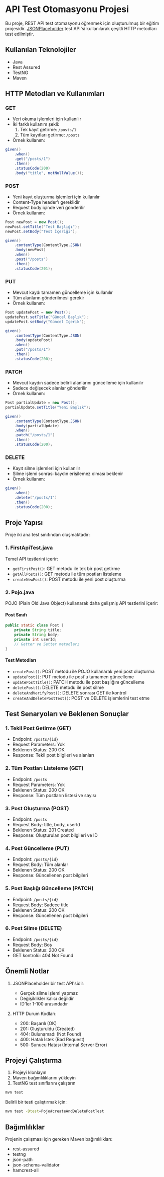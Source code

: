 # API Test Otomasyonu Projesi

Bu proje, REST API test otomasyonu öğrenmek için oluşturulmuş bir eğitim projesidir. [JSONPlaceholder](https://jsonplaceholder.typicode.com/) test API'si kullanılarak çeşitli HTTP metodları test edilmiştir.

## Kullanılan Teknolojiler

- Java
- Rest Assured
- TestNG
- Maven

## HTTP Metodları ve Kullanımları

### GET
- Veri okuma işlemleri için kullanılır
- İki farklı kullanım şekli:
  1. Tek kayıt getirme: `/posts/1`
  2. Tüm kayıtları getirme: `/posts`
- Örnek kullanım:
```java
given()
    .when()
    .get("/posts/1")
    .then()
    .statusCode(200)
    .body("title", notNullValue());
```

### POST
- Yeni kayıt oluşturma işlemleri için kullanılır
- Content-Type header'ı gereklidir
- Request body içinde veri gönderilir
- Örnek kullanım:
```java
Post newPost = new Post();
newPost.setTitle("Test Başlığı");
newPost.setBody("Test İçeriği");

given()
    .contentType(ContentType.JSON)
    .body(newPost)
    .when()
    .post("/posts")
    .then()
    .statusCode(201);
```

### PUT
- Mevcut kaydı tamamen güncelleme için kullanılır
- Tüm alanların gönderilmesi gerekir
- Örnek kullanım:
```java
Post updatePost = new Post();
updatePost.setTitle("Güncel Başlık");
updatePost.setBody("Güncel İçerik");

given()
    .contentType(ContentType.JSON)
    .body(updatePost)
    .when()
    .put("/posts/1")
    .then()
    .statusCode(200);
```

### PATCH
- Mevcut kaydın sadece belirli alanlarını güncelleme için kullanılır
- Sadece değişecek alanlar gönderilir
- Örnek kullanım:
```java
Post partialUpdate = new Post();
partialUpdate.setTitle("Yeni Başlık");

given()
    .contentType(ContentType.JSON)
    .body(partialUpdate)
    .when()
    .patch("/posts/1")
    .then()
    .statusCode(200);
```

### DELETE
- Kayıt silme işlemleri için kullanılır
- Silme işlemi sonrası kaydın erişilemez olması beklenir
- Örnek kullanım:
```java
given()
    .when()
    .delete("/posts/1")
    .then()
    .statusCode(200);
```

## Proje Yapısı

Proje iki ana test sınıfından oluşmaktadır:

### 1. FirstApiTest.java
Temel API testlerini içerir:
- `getFirstPost()`: GET metodu ile tek bir post getirme
- `getAllPosts()`: GET metodu ile tüm postları listeleme
- `createNewPost()`: POST metodu ile yeni post oluşturma

### 2. Pojo.java
POJO (Plain Old Java Object) kullanarak daha gelişmiş API testlerini içerir:

#### Post Sınıfı
```java
public static class Post {
    private String title;
    private String body;
    private int userId;
    // Getter ve Setter metodları
}
```

#### Test Metodları
- `createPost()`: POST metodu ile POJO kullanarak yeni post oluşturma
- `updatePost()`: PUT metodu ile post'u tamamen güncelleme
- `updatePostTitle()`: PATCH metodu ile post başlığını güncelleme
- `deletePost()`: DELETE metodu ile post silme
- `deleteAndVerifyPost()`: DELETE sonrası GET ile kontrol
- `createAndDeletePostTest()`: POST ve DELETE işlemlerini test etme

## Test Senaryoları ve Beklenen Sonuçlar

### 1. Tekil Post Getirme (GET)
- Endpoint: `/posts/{id}`
- Request Parameters: Yok
- Beklenen Status: 200 OK
- Response: Tekil post bilgileri ve alanları

### 2. Tüm Postları Listeleme (GET)
- Endpoint: `/posts`
- Request Parameters: Yok
- Beklenen Status: 200 OK
- Response: Tüm postların listesi ve sayısı

### 3. Post Oluşturma (POST)
- Endpoint: `/posts`
- Request Body: title, body, userId
- Beklenen Status: 201 Created
- Response: Oluşturulan post bilgileri ve ID

### 4. Post Güncelleme (PUT)
- Endpoint: `/posts/{id}`
- Request Body: Tüm alanlar
- Beklenen Status: 200 OK
- Response: Güncellenen post bilgileri

### 5. Post Başlığı Güncelleme (PATCH)
- Endpoint: `/posts/{id}`
- Request Body: Sadece title
- Beklenen Status: 200 OK
- Response: Güncellenen post bilgileri

### 6. Post Silme (DELETE)
- Endpoint: `/posts/{id}`
- Request Body: Boş
- Beklenen Status: 200 OK
- GET kontrolü: 404 Not Found

## Önemli Notlar

1. JSONPlaceholder bir test API'sidir:
   - Gerçek silme işlemi yapmaz
   - Değişiklikler kalıcı değildir
   - ID'ler 1-100 arasındadır

2. HTTP Durum Kodları:
   - 200: Başarılı (OK)
   - 201: Oluşturuldu (Created)
   - 404: Bulunamadı (Not Found)
   - 400: Hatalı İstek (Bad Request)
   - 500: Sunucu Hatası (Internal Server Error)

## Projeyi Çalıştırma

1. Projeyi klonlayın
2. Maven bağımlılıklarını yükleyin
3. TestNG test sınıflarını çalıştırın

```bash
mvn test
```

Belirli bir testi çalıştırmak için:
```bash
mvn test -Dtest=Pojo#createAndDeletePostTest
```

## Bağımlılıklar

Projenin çalışması için gereken Maven bağımlılıkları:
- rest-assured
- testng
- json-path
- json-schema-validator
- hamcrest-all
